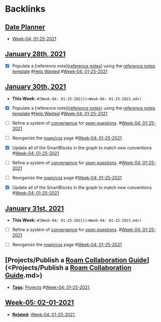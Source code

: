 
# Backlinks
## [Date Planner](<Date Planner.md>)
- [Week-04: 01-25-2021](<Week-04: 01-25-2021.md>)

## [January 28th, 2021](<January 28th, 2021.md>)
- [x] Populate a [reference note]([reference notes](<reference notes.md>)) using the [reference notes template](((gix1P4auD))) #[Help Wanted](<Help Wanted.md>) #[Week-04: 01-25-2021](<Week-04: 01-25-2021.md>)

## [January 30th, 2021](<January 30th, 2021.md>)
- **This Week:** `#[Week-04: 01-25-2021](<Week-04: 01-25-2021.md>)`

- [x] Populate a [reference note]([reference notes](<reference notes.md>)) using the [reference notes template](((gix1P4auD))) #[Help Wanted](<Help Wanted.md>) #[Week-04: 01-25-2021](<Week-04: 01-25-2021.md>)

- [ ] Refine a system of [convergence](<convergence.md>) for [open questions](<open questions.md>). #[Week-04: 01-25-2021](<Week-04: 01-25-2021.md>)

- [ ] Reorganize the [roam/css](<roam/css.md>) page #[Week-04: 01-25-2021](<Week-04: 01-25-2021.md>)

- [x] Update all of the SmartBlocks in the graph to match new conventions #[Week-04: 01-25-2021](<Week-04: 01-25-2021.md>)

- [ ] Refine a system of [convergence](<convergence.md>) for [open questions](<open questions.md>). #[Week-04: 01-25-2021](<Week-04: 01-25-2021.md>)

- [ ] Reorganize the [roam/css](<roam/css.md>) page #[Week-04: 01-25-2021](<Week-04: 01-25-2021.md>)

- [x] Update all of the SmartBlocks in the graph to match new conventions #[Week-04: 01-25-2021](<Week-04: 01-25-2021.md>)

## [January 31st, 2021](<January 31st, 2021.md>)
- **This Week:** `#[Week-04: 01-25-2021](<Week-04: 01-25-2021.md>)`

- [ ] Refine a system of [convergence](<convergence.md>) for [open questions](<open questions.md>). #[Week-04: 01-25-2021](<Week-04: 01-25-2021.md>)

- [ ] Reorganize the [roam/css](<roam/css.md>) page #[Week-04: 01-25-2021](<Week-04: 01-25-2021.md>)

## [Projects/Publish a [Roam Collaboration Guide](<Roam Collaboration Guide.md>)](<Projects/Publish a [Roam Collaboration Guide](<Roam Collaboration Guide.md>).md>)
- **[Tags](<Tags.md>):** [Projects](<Projects.md>) #[Week-04: 01-25-2021](<Week-04: 01-25-2021.md>),

## [Week-05: 02-01-2021](<Week-05: 02-01-2021.md>)
- **[Related](<Related.md>):** [Week-04: 01-25-2021](<Week-04: 01-25-2021.md>),


